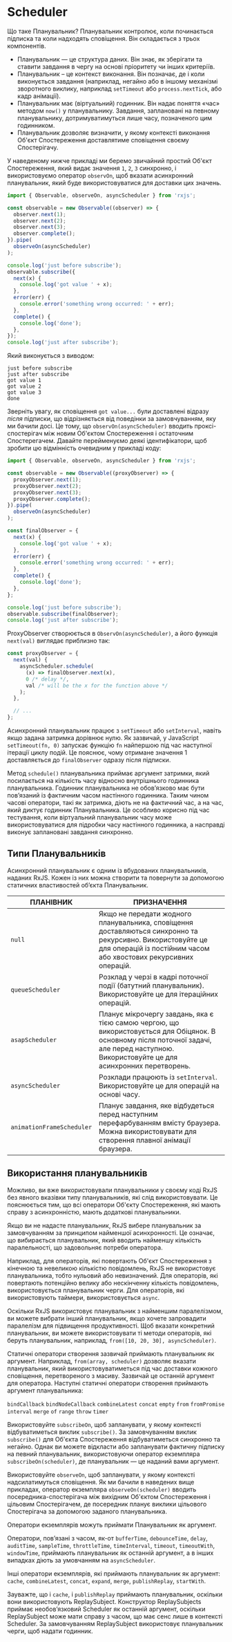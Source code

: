 # Scheduler
Що таке Планувальник? Планувальник контролює, коли починається підписка та коли надходять сповіщення. Він складається з трьох компонентів.

- Планувальник — це структура даних. Він знає, як зберігати та ставити завдання в чергу на основі пріоритету чи інших критеріїв.
- Планувальник – це контекст виконання. Він позначає, де і коли виконується завдання (наприклад, негайно або в іншому механізмі зворотного виклику, наприклад `setTimeout` або `process.nextTick`, або кадр анімації).
- Планувальник має (віртуальний) годинник. Він надає поняття «час» методом `now()` у планувальнику. Завдання, заплановані на певному планувальнику, дотримуватимуться лише часу, позначеного цим годинником.
- Планувальник дозволяє визначити, у якому контексті виконання Об'єкт Спостереження доставлятиме сповіщення своєму Спостерігачу.

У наведеному нижче прикладі ми беремо звичайний простий Об'єкт Спостереження, який видає значення `1`, `2`, `3` синхронно, і використовуємо оператор `observOn`, щоб вказати асинхронний планувальник, який буде використовуватися для доставки цих значень.

```javascript
import { Observable, observeOn, asyncScheduler } from 'rxjs';

const observable = new Observable((observer) => {
  observer.next(1);
  observer.next(2);
  observer.next(3);
  observer.complete();
}).pipe(
  observeOn(asyncScheduler)
);

console.log('just before subscribe');
observable.subscribe({
  next(x) {
    console.log('got value ' + x);
  },
  error(err) {
    console.error('something wrong occurred: ' + err);
  },
  complete() {
    console.log('done');
  },
});
console.log('just after subscribe');
```

Який виконується з виводом:
```
just before subscribe
just after subscribe
got value 1
got value 2
got value 3
done
```

Зверніть увагу, як сповіщення `got value...` були доставлені відразу *після* підписки, що відрізняється від поведінки за замовчуванням, яку ми бачили досі. Це тому, що `observOn(asyncScheduler)` вводить проксі-спостерігач між новим Об'єктом Спостереження і остаточним Спостерегачем. Давайте перейменуємо деякі ідентифікатори, щоб зробити цю відмінність очевидним у прикладі коду:

```javascript
import { Observable, observeOn, asyncScheduler } from 'rxjs';

const observable = new Observable((proxyObserver) => {
  proxyObserver.next(1);
  proxyObserver.next(2);
  proxyObserver.next(3);
  proxyObserver.complete();
}).pipe(
  observeOn(asyncScheduler)
);

const finalObserver = {
  next(x) {
    console.log('got value ' + x);
  },
  error(err) {
    console.error('something wrong occurred: ' + err);
  },
  complete() {
    console.log('done');
  },
};

console.log('just before subscribe');
observable.subscribe(finalObserver);
console.log('just after subscribe');
```

ProxyObserver створюється в `ObservOn(asyncScheduler)`, а його функція `next(val)` виглядає приблизно так:
```javascript
const proxyObserver = {
  next(val) {
    asyncScheduler.schedule(
      (x) => finalObserver.next(x),
      0 /* delay */,
      val /* will be the x for the function above */
    );
  },

  // ...
};
```

Асинхронний планувальник працює з `setTimeout` або `setInterval`, навіть якщо задана затримка дорівнює нулю. Як зазвичай, у JavaScript `setTimeout(fn, 0)` запускає функцію `fn` найпершою під час наступної ітерації циклу подій. Це пояснює, чому отримане значення 1 доставляється до `finalObserver` одразу після підписки.

Метод `schedule()` планувальника приймає аргумент затримки, який посилається на кількість часу відносно внутрішнього годинника планувальника. Годинник планувальника не обов’язково має бути пов’язаний із фактичним часом настінного годинника. Таким чином часові оператори, такі як затримка, діють не на фактичний час, а на час, який диктує годинник Планувальника. Це особливо корисно під час тестування, коли віртуальний планувальник часу може використовуватися для підробки часу настінного годинника, а насправді виконує заплановані завдання синхронно.

## Типи Планувальників

Асинхронний планувальник є одним із вбудованих планувальників, наданих RxJS. Кожен із них можна створити та повернути за допомогою статичних властивостей об’єкта Планувальник.

| ПЛАНІВНИК | ПРИЗНАЧЕННЯ
| --- | --- |
| `null` | Якщо не передати жодного планувальника, сповіщення доставляються синхронно та рекурсивно. Використовуйте це для операцій із постійним часом або хвостових рекурсивних операцій.
| `queueScheduler` | Розклад у черзі в кадрі поточної події (батутний планувальник). Використовуйте це для ітераційних операцій.
| `asapScheduler` | Планує мікрочергу завдань, яка є тією самою чергою, що використовується для Обіцянок. В основному після поточної задачі, але перед наступною. Використовуйте це для асинхронних перетворень.
| `asyncScheduler` | Розклади працюють із `setInterval`. Використовуйте це для операцій на основі часу.
| `animationFrameScheduler` | Планує завдання, яке відбудеться перед наступним перефарбуванням вмісту браузера. Можна використовувати для створення плавної анімації браузера.

## Використання планувальників

Можливо, ви вже використовували планувальники у своєму коді RxJS без явного вказівки типу планувальників, які слід використовувати. Це пояснюється тим, що всі оператори Об'єкту Спостереження, які мають справу з асинхронністю, мають додаткові планувальники. 

Якщо ви не надасте планувальник, RxJS вибере планувальник за замовчуванням за принципом найменшої асинхронності. Це означає, що вибирається планувальник, який вводить найменшу кількість паралельності, що задовольняє потреби оператора. 

Наприклад, для операторів, які повертають Об'єкт Спостереження з кінечною та невеликою кількістю повідомлень, RxJS не використовує планувальника, тобто нульовий або невизначений. Для операторів, які повертають потенційно велику або нескінченну кількість повідомлень, використовується планувальник черги. Для операторів, які використовують таймери, використовується `async`.

Оскільки RxJS використовує планувальник з найменшим паралелізмом, ви можете вибрати інший планувальник, якщо хочете запровадити паралелізм для підвищення продуктивності. Щоб вказати конкретний планувальник, ви можете використовувати ті методи операторів, які беруть планувальник, наприклад, `from([10, 20, 30], asyncScheduler)`.

Статичні оператори створення зазвичай приймають планувальник як аргумент. Наприклад, `from(array, scheduler)` дозволяє вказати планувальник, який використовуватиметься під час доставки кожного сповіщення, перетвореного з масиву. Зазвичай це останній аргумент для оператора. Наступні статичні оператори створення приймають аргумент планувальника:

`bindCallback`
`bindNodeCallback`
`combineLatest`
`concat`
`empty`
`from`
`fromPromise`
`interval`
`merge`
`of`
`range`
`throw`
`timer`

Використовуйте `subscribeOn`, щоб запланувати, у якому контексті відбуватиметься виклик `subscribe()`. За замовчуванням виклик `subscribe()` для Об'єкта Спостереження відбуватиметься синхронно та негайно. Однак ви можете відкласти або запланувати фактичну підписку на певний планувальник, використовуючи оператор екземпляра `subscribeOn(scheduler)`, де планувальник — це наданий вами аргумент.

Використовуйте `observeOn`, щоб запланувати, у якому контексті надсилатимуться сповіщення. Як ми бачили в наведених вище прикладах, оператор екземпляра `observeOn(scheduler)` вводить посередника-спостерігача між вихідним Об'єктом Спостереження і цільовим Спостерігачем, де посередник планує виклики цільового Спостерігача за допомогою заданого планувальника.

Оператори екземплярів можуть приймати Планувальник як аргумент.

Оператори, пов’язані з часом, як-от `bufferTime`, `debounceTime`, `delay`, `auditTime`, `sampleTime`, `throttleTime`, `timeInterval`, `timeout`, `timeoutWith`, `windowTime`, приймають планувальник як останній аргумент, а в інших випадках діють за умовчанням на `asyncScheduler`.

Інші оператори екземплярів, які приймають планувальник як аргумент: `cache`, `combineLatest`, `concat`, `expand`, `merge`, `publishReplay`, `startWith`.

Зауважте, що і `cache`, і `publishReplay` приймають планувальник, оскільки вони використовують ReplaySubject. Конструктор ReplaySubjects приймає необов’язковий Scheduler як останній аргумент, оскільки ReplaySubject може мати справу з часом, що має сенс лише в контексті Scheduler. За замовчуванням ReplaySubject використовує планувальник черги, щоб надати годинник.